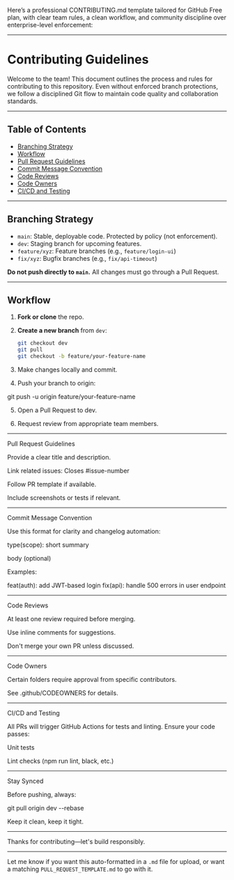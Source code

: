 Here’s a professional CONTRIBUTING.md template tailored for GitHub Free plan, with clear team rules, a clean workflow, and community discipline over enterprise-level enforcement:


---

# Contributing Guidelines

Welcome to the team! This document outlines the process and rules for contributing to this repository. Even without enforced branch protections, we follow a disciplined Git flow to maintain code quality and collaboration standards.

---

## Table of Contents
- [Branching Strategy](#branching-strategy)
- [Workflow](#workflow)
- [Pull Request Guidelines](#pull-request-guidelines)
- [Commit Message Convention](#commit-message-convention)
- [Code Reviews](#code-reviews)
- [Code Owners](#code-owners)
- [CI/CD and Testing](#cicd-and-testing)

---

## Branching Strategy

- `main`: Stable, deployable code. Protected by policy (not enforcement).
- `dev`: Staging branch for upcoming features.
- `feature/xyz`: Feature branches (e.g., `feature/login-ui`)
- `fix/xyz`: Bugfix branches (e.g., `fix/api-timeout`)

**Do not push directly to `main`.** All changes must go through a Pull Request.

---

## Workflow

1. **Fork or clone** the repo.
2. **Create a new branch** from `dev`:
   ```bash
   git checkout dev
   git pull
   git checkout -b feature/your-feature-name

3. Make changes locally and commit.


4. Push your branch to origin:

git push -u origin feature/your-feature-name


5. Open a Pull Request to dev.


6. Request review from appropriate team members.




---

Pull Request Guidelines

Provide a clear title and description.

Link related issues: Closes #issue-number

Follow PR template if available.

Include screenshots or tests if relevant.



---

Commit Message Convention

Use this format for clarity and changelog automation:

type(scope): short summary

body (optional)

Examples:

feat(auth): add JWT-based login
fix(api): handle 500 errors in user endpoint


---

Code Reviews

At least one review required before merging.

Use inline comments for suggestions.

Don't merge your own PR unless discussed.



---

Code Owners

Certain folders require approval from specific contributors.

See .github/CODEOWNERS for details.


---

CI/CD and Testing

All PRs will trigger GitHub Actions for tests and linting. Ensure your code passes:

Unit tests

Lint checks (npm run lint, black, etc.)



---

Stay Synced

Before pushing, always:

git pull origin dev --rebase

Keep it clean, keep it tight.


---

Thanks for contributing—let's build responsibly.

---

Let me know if you want this auto-formatted in a `.md` file for upload, or want a matching `PULL_REQUEST_TEMPLATE.md` to go with it.

